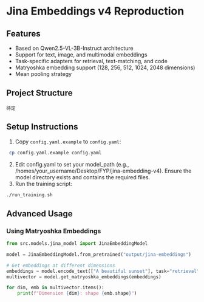 # Jina Embeddings v4 Reproduction

## Features

- Based on Qwen2.5-VL-3B-Instruct architecture
- Support for text, image, and multimodal embeddings
- Task-specific adapters for retrieval, text-matching, and code
- Matryoshka embedding support (128, 256, 512, 1024, 2048 dimensions)
- Mean pooling strategy

## Project Structure 

```
待定
```

## Setup Instructions

1. Copy `config.yaml.example` to `config.yaml`:
  ```bash
   cp config.yaml.example config.yaml
   ```
2. Edit config.yaml to set your model_path (e.g., /homes/your_username/Desktop/FYP/jina-embedding-v4). Ensure the model directory exists and contains the required files.
3. Run the training script:
  ```bash
  ./run_training.sh
  ```

## Advanced Usage
### Using Matryoshka Embeddings

```python
from src.models.jina_model import JinaEmbeddingModel

model = JinaEmbeddingModel.from_pretrained("output/jina-embeddings")

# Get embeddings at different dimensions
embeddings = model.encode_text(["A beautiful sunset"], task="retrieval")
multivector = model.get_matryoshka_embeddings(embeddings)

for dim, emb in multivector.items():
    print(f"Dimension {dim}: shape {emb.shape}")
```

